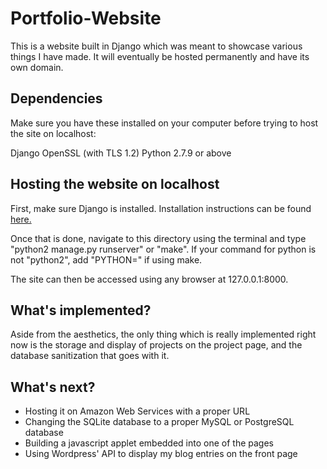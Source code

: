 # Portfolio-Website
This is a website built in Django which was meant to showcase various things I have made. It will eventually be hosted permanently and have its own domain.

## Dependencies

Make sure you have these installed on your computer before trying to host the site on
localhost:

Django
OpenSSL (with TLS 1.2)
Python 2.7.9 or above


## Hosting the website on localhost

First, make sure Django is installed. Installation instructions can be found [here.](https://www.djangoproject.com/download/)

Once that is done, navigate to this directory using the terminal and type "python2 manage.py runserver" or "make". If your command for python is not "python2", add
"PYTHON=<python command>" if using make.

The site can then be accessed using any browser at 127.0.0.1:8000.

## What's implemented?

Aside from the aesthetics, the only thing which is really implemented right now is the storage and display of projects on the project page, and the database sanitization that goes with it.

## What's next?

* Hosting it on Amazon Web Services with a proper URL
* Changing the SQLite database to a proper MySQL or PostgreSQL database
* Building a javascript applet embedded into one of the pages
* Using Wordpress' API to display my blog entries on the front page
